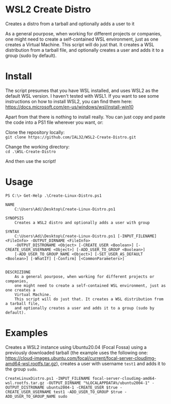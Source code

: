# WSL2 Create Distro
Creates a distro from a tarball and optionally adds a user to it

As a general pourpose, when working for different projects or companies,
one might need to create a self-contained WSL environment, just as one creates a
Virtual Machine.
This script will do just that. It creates a WSL distribution from a tarball file,
and optionally creates a user and adds it to a group (sudo by default).

# Install

The script presumes that you have WSL installed, and uses WSL2 as the default WSL
version. I haven't tested with WSL1. If you want to see some instructions on how
to install WSL2, you can find them here: https://docs.microsoft.com/en-us/windows/wsl/install-win10

Apart from that there is nothing to install really. You can just copy and paste the code into a PS1
file wherever you want, or:

Clone the repository locally:  
`git clone https://github.com/IAL32/WSL2-Create-Distro.git`

Change the working directory:  
`cd .\WSL-Create-Distro`

And then use the script!

# Usage

```
PS C:\> Get-Help .\Create-Linux-Distro.ps1

NAME
    C:\Users\Adi\Desktop\Create-Linux-Distro.ps1

SYNOPSIS
    Creates a WSL2 distro and optionally adds a user with group

SYNTAX
    C:\Users\Adi\Desktop\Create-Linux-Distro.ps1 [-INPUT_FILENAME] <FileInfo> -OUTPUT_DIRNAME <FileInfo>
    -OUTPUT_DISTRONAME <Object> [-CREATE_USER <Boolean>] [-CREATE_USER_USERNAME <Object>] [-ADD_USER_TO_GROUP <Boolean>]    
    [-ADD_USER_TO_GROUP_NAME <Object>] [-SET_USER_AS_DEFAULT <Boolean>] [-WhatIf] [-Confirm] [<CommonParameters>]


DESCRIZIONE
    As a general pourpose, when working for different projects or companies,
    one might need to create a self-contained WSL environment, just as one creates a
    Virtual Machine.
    This script will do just that. It creates a WSL distribution from a tarball file,
    and optionally creates a user and adds it to a group (sudo by default).
```

# Examples

Creates a WSL2 instance using Ubuntu20.04 (Focal Fossa) using a previously downloaded
tarball (the example uses the following one: https://cloud-images.ubuntu.com/focal/current/focal-server-cloudimg-amd64-wsl.rootfs.tar.gz), creates a user with username `test1`
and adds it to the group `sudo`.

```
CreateLinuxDistro.ps1 -INPUT_FILENAME focal-server-cloudimg-amd64-wsl.rootfs.tar.gz -OUTPUT_DIRNAME "%LOCALAPPDATA%/ubuntu2004-1" -OUTPUT_DISTRONAME ubuntu2004-1 -CREATE_USER $true -CREATE_USER_USERNAME test1 -ADD_USER_TO_GROUP $true -ADD_USER_TO_GROUP_NAME sudo
```

